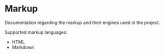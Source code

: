 # Markup

Documentation regarding the markup and their engines used in the project.

Supported markup languages:
- HTML
- Markdown
